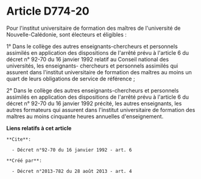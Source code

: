# Article D774-20

Pour l'institut universitaire de formation des maîtres de l'université de Nouvelle-Calédonie, sont électeurs et éligibles :

1° Dans le collège des autres  enseignants-chercheurs et personnels assimilés en application des  dispositions de l'arrêté
prévu à l'article 6 du décret n° 92-70 du 16 janvier 1992  relatif au Conseil national des universités, les enseignants-
chercheurs  et personnels assimilés qui assurent dans l'institut universitaire de  formation des maîtres au moins un quart de
leurs obligations de service  de référence ;

2° Dans le collège des autres  enseignants-chercheurs et personnels assimilés en application des  dispositions de l'arrêté
prévu à l'article 6 du décret n° 92-70 du 16 janvier 1992 précité,  les autres enseignants, les autres formateurs qui
assurent dans  l'institut universitaire de formation des maîtres au moins cinquante  heures annuelles d'enseignement.

**Liens relatifs à cet article**

	**Cite**:

	  - Décret n°92-70 du 16 janvier 1992 - art. 6

	**Créé par**:

	  - Décret n°2013-782 du 28 août 2013 - art. 4
